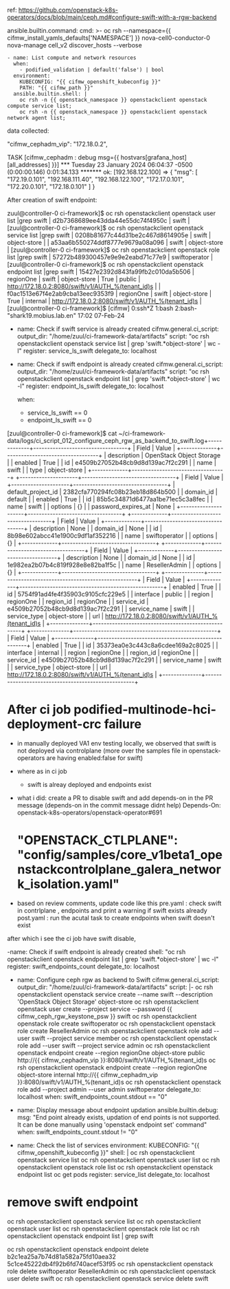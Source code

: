 
ref: https://github.com/openstack-k8s-operators/docs/blob/main/ceph.md#configure-swift-with-a-rgw-backend



  ansible.builtin.command:
    cmd: >-
      oc rsh
      --namespace={{ cifmw_install_yamls_defaults['NAMESPACE'] }}
      nova-cell0-conductor-0 nova-manage cell_v2 discover_hosts --verbose



    - name: List compute and network resources
      when:
        - podified_validation | default('false') | bool
      environment:
        KUBECONFIG: "{{ cifmw_openshift_kubeconfig }}"
        PATH: "{{ cifmw_path }}"
      ansible.builtin.shell: |
        oc rsh -n {{ openstack_namespace }} openstackclient openstack compute service list;
        oc rsh -n {{ openstack_namespace }} openstackclient openstack network agent list;



data collected:


   "cifmw_cephadm_vip": "172.18.0.2",

TASK [cifmw_cephadm : debug msg={{ hostvars[grafana_host][all_addresses] }}] ***
Tuesday 23 January 2024  06:04:37 -0500 (0:00:00.146)       0:01:34.133 *******
ok: [192.168.122.100] => {
    "msg": [
        "172.19.0.101",
        "192.168.111.40",
        "192.168.122.100",
        "172.17.0.101",
        "172.20.0.101",
        "172.18.0.101"
    ]
}




After creation of swift endpoint:


zuul@controller-0 ci-framework]$ oc rsh  openstackclient openstack user list |grep swift
| d2b7368689ee43dda44e55dc74f4950c | swift     |
[zuul@controller-0 ci-framework]$ oc rsh  openstackclient openstack service list |grep swift
| 0208b81677c44d31be2c467d8614905e | swift     | object-store |
| a53aa6b550274ddf8777e9679a08a096 | swift     | object-store |
[zuul@controller-0 ci-framework]$ oc rsh  openstackclient openstack role list |grep swift
| 57272b489300457e9e9e2eabd71c77e9 | swiftoperator |
[zuul@controller-0 ci-framework]$ oc rsh  openstackclient openstack endpoint list |grep swift
| 15427e2392d843fa99fb2c010da5b506 | regionOne | swift        | object-store | True    | public    | http://172.18.0.2:8080/swift/v1/AUTH_%(tenant_id)s             |
| f0ac1513e67f4e2ab9cba13eec9353f9 | regionOne | swift        | object-store | True    | internal  | http://172.18.0.2:8080/swift/v1/AUTH_%(tenant_id)s             |
[zuul@controller-0 ci-framework]$ 
[cifmw] 0:ssh*Z 1:bash  2:bash-                                                                                                                                                                        "shark19.mobius.lab.en" 17:02 07-Feb-24




- name: Check if swift service is already created
  cifmw.general.ci_script:
    output_dir: "/home/zuul/ci-framework-data/artifacts"
    script: "oc rsh openstackclient openstack service list | grep 'swift.*object-store' | wc -l"
  register: service_ls_swift
  delegate_to: localhost

- name: Check if swift endpoint is already created
  cifmw.general.ci_script:
    output_dir: "/home/zuul/ci-framework-data/artifacts"
    script: "oc rsh openstackclient openstack endpoint list | grep 'swift.*object-store' | wc -l"
  register: endpoint_ls_swift
  delegate_to: localhost



  when:
    - service_ls_swift == 0
    - endpoint_ls_swift == 0


[zuul@controller-0 ci-framework]$ cat ~/ci-framework-data/logs/ci_script_012_configure_ceph_rgw_as_backend_to_swift.log+-------------+----------------------------------+
| Field       | Value                            |
+-------------+----------------------------------+
| description | OpenStack Object Storage         |
| enabled     | True                             |
| id          | e4509b27052b48cb9d8d139ac7f2c291 |
| name        | swift                            |
| type        | object-store                     |
+-------------+----------------------------------+
+---------------------+----------------------------------+
| Field               | Value                            |
+---------------------+----------------------------------+
| default_project_id  | 2382cfa770294fc08b23eb18d864b500 |
| domain_id           | default                          |
| enabled             | True                             |
| id                  | 85b5c34871d6477aa1be71ec5c3a8fec |
| name                | swift                            |
| options             | {}                               |
| password_expires_at | None                             |
+---------------------+----------------------------------+
+-------------+----------------------------------+
| Field       | Value                            |
+-------------+----------------------------------+
| description | None                             |
| domain_id   | None                             |
| id          | 8b98e602abcc41e1900c9df1af352216 |
| name        | swiftoperator                    |
| options     | {}                               |
+-------------+----------------------------------+
+-------------+----------------------------------+
| Field       | Value                            |
+-------------+----------------------------------+
| description | None                             |
| domain_id   | None                             |
| id          | 1e982ea2b07b4c819f928e8e82ba1f5c |
| name        | ResellerAdmin                    |
| options     | {}                               |
+-------------+----------------------------------+
+--------------+----------------------------------------------------+
| Field        | Value                                              |
+--------------+----------------------------------------------------+
| enabled      | True                                               |
| id           | 5754f91ad4fe4f35903c9105cfc229e5                   |
| interface    | public                                             |
| region       | regionOne                                          |
| region_id    | regionOne                                          |
| service_id   | e4509b27052b48cb9d8d139ac7f2c291                   |
| service_name | swift                                              |
| service_type | object-store                                       |
| url          | http://172.18.0.2:8080/swift/v1/AUTH_%(tenant_id)s |
+--------------+----------------------------------------------------+
+--------------+----------------------------------------------------+
| Field        | Value                                              |
+--------------+----------------------------------------------------+
| enabled      | True                                               |
| id           | 35373ea0e3c443c8a6cdee169a2c8025                   |
| interface    | internal                                           |
| region       | regionOne                                          |
| region_id    | regionOne                                          |
| service_id   | e4509b27052b48cb9d8d139ac7f2c291                   |
| service_name | swift                                              |
| service_type | object-store                                       |
| url          | http://172.18.0.2:8080/swift/v1/AUTH_%(tenant_id)s |
+--------------+----------------------------------------------------+


# After ci job podified-multinode-hci-deployment-crc failure



 - in manually deployed VA1 env testing locally, we observed that swift is not deployed via controlplane (more over the samples file in openstack-operators are having enabled:false for swift)
 - where as in ci job
     - swift is alreay deployed and endpoints exist
 - what i did:
     create a PR to disable swift and add depends-on in the PR message (depends-on in the commit message didnt help) 
    Depends-On: openstack-k8s-operators/openstack-operator#691
     # "OPENSTACK_CTLPLANE": "config/samples/core_v1beta1_openstackcontrolplane_galera_network_isolation.yaml"


  - based on review comments, update code like this
     pre.yaml : check swift in contrlplane , endpoints and print a warning if swift exists already
     post.yaml : run the acutal task to create endpoints when swift doesn't exist

   after which i see the ci job have swift disable, 





-name: Check if swift endpoint is already created
  shell: "oc rsh openstackclient openstack endpoint list | grep 'swift.*object-store' | wc -l"
  register: swift_endpoints_count
  delegate_to: localhost

- name: Configure ceph rgw as backend to Swift
  cifmw.general.ci_script:
    output_dir: "/home/zuul/ci-framework-data/artifacts"
    script: |-
      oc rsh openstackclient openstack service create --name swift --description 'OpenStack Object Storage' object-store
      oc rsh openstackclient openstack user create --project service --password {{ cifmw_ceph_rgw_keystone_psw }}  swift
      oc rsh openstackclient openstack role create swiftoperator
      oc rsh openstackclient openstack role create ResellerAdmin
      oc rsh openstackclient openstack role add --user swift --project service member
      oc rsh openstackclient openstack role add --user swift --project service admin
      oc rsh openstackclient openstack endpoint create --region regionOne object-store public http://{{ cifmw_cephadm_vip }}:8080/swift/v1/AUTH_%\(tenant_id\)s
      oc rsh openstackclient openstack endpoint create --region regionOne object-store internal http://{{ cifmw_cephadm_vip }}:8080/swift/v1/AUTH_%\(tenant_id\)s
      oc rsh openstackclient openstack role add --project admin --user admin swiftoperator
  delegate_to: localhost
  when: swift_endpoints_count.stdout == "0"

- name: Display message about endpoint updation
  ansible.builtin.debug:
    msg: "End point already exists, updation of end points is not supported. It can be done manually using 'openstack endpoint set' command"
  when: swift_endpoints_count.stdout != "0"



- name: Check the list of services
  environment:
    KUBECONFIG: "{{ cifmw_openshift_kubeconfig }}"
  shell: |
    oc rsh openstackclient openstack service list
    oc rsh openstackclient openstack user list
    oc rsh openstackclient openstack role list
    oc rsh openstackclient openstack endpoint list
    oc get pods
  register: service_list
  delegate_to: localhost



# remove swift endpoint
oc rsh openstackclient openstack service list
oc rsh openstackclient openstack user list
oc rsh openstackclient openstack role list
oc rsh openstackclient openstack endpoint list | grep swift

oc rsh openstackclient openstack endpoint delete b2c1ea25a7b74d81a582a75fd10aea32 5c1ce45222db4f92b6fd740acef53f95
oc rsh openstackclient openstack role delete swiftoperator ResellerAdmin
oc rsh openstackclient openstack user delete swift
oc rsh openstackclient openstack service delete swift


